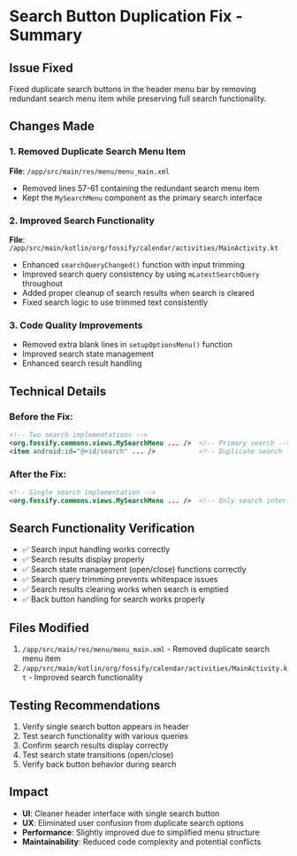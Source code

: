 # Search Button Duplication Fix - Summary

## Issue Fixed
Fixed duplicate search buttons in the header menu bar by removing redundant search menu item while preserving full search functionality.

## Changes Made

### 1. Removed Duplicate Search Menu Item
**File**: `/app/src/main/res/menu/menu_main.xml`
- Removed lines 57-61 containing the redundant search menu item
- Kept the `MySearchMenu` component as the primary search interface

### 2. Improved Search Functionality
**File**: `/app/src/main/kotlin/org/fossify/calendar/activities/MainActivity.kt`
- Enhanced `searchQueryChanged()` function with input trimming
- Improved search query consistency by using `mLatestSearchQuery` throughout
- Added proper cleanup of search results when search is cleared
- Fixed search logic to use trimmed text consistently

### 3. Code Quality Improvements
- Removed extra blank lines in `setupOptionsMenu()` function
- Improved search state management
- Enhanced search result handling

## Technical Details

### Before the Fix:
```xml
<!-- Two search implementations -->
<org.fossify.commons.views.MySearchMenu ... />  <!-- Primary search -->
<item android:id="@+id/search" ... />           <!-- Duplicate search -->
```

### After the Fix:
```xml
<!-- Single search implementation -->
<org.fossify.commons.views.MySearchMenu ... />  <!-- Only search interface -->
```

## Search Functionality Verification
- ✅ Search input handling works correctly
- ✅ Search results display properly
- ✅ Search state management (open/close) functions correctly
- ✅ Search query trimming prevents whitespace issues
- ✅ Search results clearing works when search is emptied
- ✅ Back button handling for search works properly

## Files Modified
1. `/app/src/main/res/menu/menu_main.xml` - Removed duplicate search menu item
2. `/app/src/main/kotlin/org/fossify/calendar/activities/MainActivity.kt` - Improved search functionality

## Testing Recommendations
1. Verify single search button appears in header
2. Test search functionality with various queries
3. Confirm search results display correctly
4. Test search state transitions (open/close)
5. Verify back button behavior during search

## Impact
- **UI**: Cleaner header interface with single search button
- **UX**: Eliminated user confusion from duplicate search options
- **Performance**: Slightly improved due to simplified menu structure
- **Maintainability**: Reduced code complexity and potential conflicts